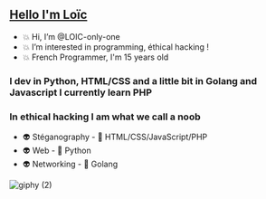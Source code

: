 <h2><u>Hello I'm Loïc</u></h2>

- 💥 Hi, I’m @LOIC-only-one
- 💥 I’m interested in programming, éthical hacking !
- 💥 French Programmer, I'm 15 years old

<h3>I dev in Python, HTML/CSS and a little bit in Golang and Javascript I currently learn PHP</h3>
<h3>In ethical hacking I am what we call a noob</h3>

- 👽 Stéganography   - 🌟 HTML/CSS/JavaScript/PHP
- 👽 Web             - 🌟 Python
- 👽 Networking      - 🌟 Golang
<!---
LOIC-only-one/LOIC-only-one is a ✨ special ✨ repository because its `README.md` (this file) appears on your GitHub profile.
You can click the Preview link to take a look at your changes.
--->

![giphy (2)](https://user-images.githubusercontent.com/75929039/115109160-6dacdc80-9f74-11eb-82cc-31ac85798586.gif)
